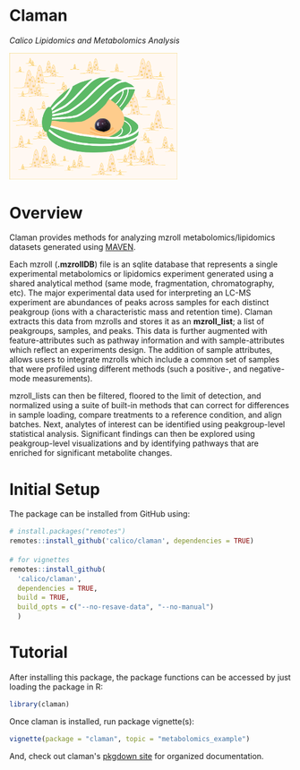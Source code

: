 # Claman

*Calico Lipidomics and Metabolomics Analysis*

<img src="/assets/logo/clam_logo-01.png" width="300">

# Overview

Claman provides methods for analyzing mzroll metabolomics/lipidomics datasets generated using [MAVEN](https://github.com/eugenemel/maven).

Each mzroll (**.mzrollDB**) file is an sqlite database that represents a single experimental metabolomics or lipidomics experiment generated using a shared analytical method (same mode, fragmentation, chromatography, etc). The major experimental data used for interpreting an LC-MS experiment are abundances of peaks across samples for each distinct peakgroup (ions with a characteristic mass and retention time). Claman extracts this data from mzrolls and stores it as an **mzroll_list**; a list of peakgroups, samples, and peaks. This data is further augmented with feature-attributes such as pathway information and with sample-attributes which reflect an experiments design. The addition of sample attributes, allows users to integrate mzrolls which include a common set of samples that were profiled using different methods (such a positive-, and negative-mode measurements).

mzroll_lists can then be filtered, floored to the limit of detection, and normalized using a suite of built-in methods that can correct for differences in sample loading, compare treatments to a reference condition, and align batches. Next, analytes of interest can be identified using peakgroup-level statistical analysis. Significant findings can then be explored using peakgroup-level visualizations and by identifying pathways that are enriched for significant metabolite changes.

# Initial Setup

The package can be installed from GitHub using:

```r
# install.packages("remotes")
remotes::install_github('calico/claman', dependencies = TRUE)

# for vignettes
remotes::install_github(
  'calico/claman',
  dependencies = TRUE,
  build = TRUE,
  build_opts = c("--no-resave-data", "--no-manual")
  )
```

# Tutorial

After installing this package, the package functions can be accessed by just loading the package in R:

```r
library(claman)
```

Once claman is installed, run package vignette(s):

```r
vignette(package = "claman", topic = "metabolomics_example")
```

And, check out claman's [pkgdown site](https://redesigned-waffle-9a085eb2.pages.github.io/) for organized documentation.
